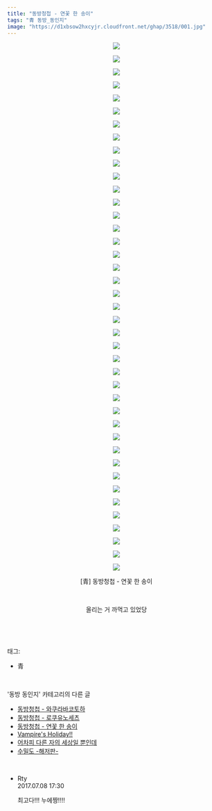 ```yaml
---
title: "동방청첩 - 연꽃 한 송이"
tags: "青 동방_동인지"
image: "https://d1xbsow2hxcyjr.cloudfront.net/ghap/3518/001.jpg"
---
```

<div class="article">
<p style="text-align: center; clear: none; float: none;"><img src="{{ site.imgserver10 }}/ghap/3518/001.jpg"/></p>
<p style="text-align: center; clear: none; float: none;"><img src="{{ site.imgserver10 }}/ghap/3518/002.jpg"/></p>
<p style="text-align: center; clear: none; float: none;"><img src="{{ site.imgserver10 }}/ghap/3518/003.jpg"/></p>
<p style="text-align: center; clear: none; float: none;"><img src="{{ site.imgserver10 }}/ghap/3518/004.jpg"/></p>
<p style="text-align: center; clear: none; float: none;"><img src="{{ site.imgserver10 }}/ghap/3518/005.jpg"/></p>
<p style="text-align: center; clear: none; float: none;"><img src="{{ site.imgserver10 }}/ghap/3518/006.jpg"/></p>
<p style="text-align: center; clear: none; float: none;"><img src="{{ site.imgserver10 }}/ghap/3518/007.jpg"/></p>
<p style="text-align: center; clear: none; float: none;"><img src="{{ site.imgserver10 }}/ghap/3518/008.jpg"/></p>
<p style="text-align: center; clear: none; float: none;"><img src="{{ site.imgserver10 }}/ghap/3518/009.jpg"/></p>
<p style="text-align: center; clear: none; float: none;"><img src="{{ site.imgserver10 }}/ghap/3518/010.jpg"/></p>
<p style="text-align: center; clear: none; float: none;"><img src="{{ site.imgserver10 }}/ghap/3518/011.jpg"/></p>
<p style="text-align: center; clear: none; float: none;"><img src="{{ site.imgserver10 }}/ghap/3518/012.jpg"/></p>
<p style="text-align: center; clear: none; float: none;"><img src="{{ site.imgserver10 }}/ghap/3518/013.jpg"/></p>
<p style="text-align: center; clear: none; float: none;"><img src="{{ site.imgserver10 }}/ghap/3518/014.jpg"/></p>
<p style="text-align: center; clear: none; float: none;"><img src="{{ site.imgserver10 }}/ghap/3518/015.jpg"/></p>
<p style="text-align: center; clear: none; float: none;"><img src="{{ site.imgserver10 }}/ghap/3518/016.jpg"/></p>
<p style="text-align: center; clear: none; float: none;"><img src="{{ site.imgserver10 }}/ghap/3518/017.jpg"/></p>
<p style="text-align: center; clear: none; float: none;"><img src="{{ site.imgserver10 }}/ghap/3518/018.jpg"/></p>
<p style="text-align: center; clear: none; float: none;"><img src="{{ site.imgserver10 }}/ghap/3518/019.jpg"/></p>
<p style="text-align: center; clear: none; float: none;"><img src="{{ site.imgserver10 }}/ghap/3518/020.jpg"/></p>
<p style="text-align: center; clear: none; float: none;"><img src="{{ site.imgserver10 }}/ghap/3518/021.jpg"/></p>
<p style="text-align: center; clear: none; float: none;"><img src="{{ site.imgserver10 }}/ghap/3518/022.jpg"/></p>
<p style="text-align: center; clear: none; float: none;"><img src="{{ site.imgserver10 }}/ghap/3518/023.jpg"/></p>
<p style="text-align: center; clear: none; float: none;"><img src="{{ site.imgserver10 }}/ghap/3518/024.jpg"/></p>
<p style="text-align: center; clear: none; float: none;"><img src="{{ site.imgserver10 }}/ghap/3518/025.jpg"/></p>
<p style="text-align: center; clear: none; float: none;"><img src="{{ site.imgserver10 }}/ghap/3518/026.jpg"/></p>
<p style="text-align: center; clear: none; float: none;"><img src="{{ site.imgserver10 }}/ghap/3518/027.jpg"/></p>
<p style="text-align: center; clear: none; float: none;"><img src="{{ site.imgserver10 }}/ghap/3518/028.jpg"/></p>
<p style="text-align: center; clear: none; float: none;"><img src="{{ site.imgserver10 }}/ghap/3518/029.jpg"/></p>
<p style="text-align: center; clear: none; float: none;"><img src="{{ site.imgserver10 }}/ghap/3518/030.jpg"/></p>
<p style="text-align: center; clear: none; float: none;"><img src="{{ site.imgserver10 }}/ghap/3518/031.jpg"/></p>
<p style="text-align: center; clear: none; float: none;"><img src="{{ site.imgserver10 }}/ghap/3518/032.jpg"/></p>
<p style="text-align: center; clear: none; float: none;"><img src="{{ site.imgserver10 }}/ghap/3518/033.jpg"/></p>
<p style="text-align: center; clear: none; float: none;"><img src="{{ site.imgserver10 }}/ghap/3518/034.jpg"/></p>
<p style="text-align: center; clear: none; float: none;"><img src="{{ site.imgserver10 }}/ghap/3518/035.jpg"/></p>
<p style="text-align: center; clear: none; float: none;"><img src="{{ site.imgserver10 }}/ghap/3518/036.jpg"/></p>
<p style="text-align: center; clear: none; float: none;"><img src="{{ site.imgserver10 }}/ghap/3518/037.jpg"/></p>
<p style="text-align: center; clear: none; float: none;"><img src="{{ site.imgserver10 }}/ghap/3518/038.jpg"/></p>
<p style="text-align: center; clear: none; float: none;"><img src="{{ site.imgserver10 }}/ghap/3518/039.jpg"/></p>
<p style="text-align: center; clear: none; float: none;"><img src="{{ site.imgserver10 }}/ghap/3518/040.jpg"/></p>
<p style="text-align: center; clear: none; float: none;"><img src="{{ site.imgserver10 }}/ghap/3518/041.jpg"/></p>
<p style="text-align: center; clear: none; float: none;">[青] 동방청첩 - 연꽃 한 송이</p>
<p style="text-align: center; clear: none; float: none;"><br/></p>
<p style="text-align: center; clear: none; float: none;">올리는 거 까먹고 있었당</p>
<p><br/></p>
</div><br/>
<div class="tagTrail">
<p>태그: </p>
<ul>
<li>青</li>
</ul>
</div><br/>
<div class="another">
<p>'동방 동인지' 카테고리의 다른 글</p>
<ul>
<li><a href="/ghap_3520">동방청첩 - 와쿠라바코토하</a></li>
<li><a href="/ghap_3519">동방청첩 - 로쿠유노세츠</a></li>
<li><a href="/ghap_3518">동방청첩 - 연꽃 한 송이</a></li>
<li><a href="/ghap_3507">Vampire's Holiday!!</a></li>
<li><a href="/ghap_3506">어차피 다른 자의 세상일 뿐인데</a></li>
<li><a href="/ghap_3499">수밀도 -해저판-</a></li>
</ul>
</div><br/>
<div class="cb_module cb_fluid">
<div class="cb_wrt cb_profile">
<div class="comment">
<ul>
<li class="cb_thumb_off" id="comment15031915">
<div class="cb_comment_area">
<div class="cb_info_area">
<div class="cb_section">
<span class="cb_nick_name">Rty</span>
</div>
<div class="cb_section">
<span class="cb_date">2017.07.08 17:30 </span>
</div>
</div>
<div class="cb_dsc_comment">
<p class="cb_dsc">
											최고다!!! 누에짱!!!!
										</p>
</div>
</div></li>
</ul>
</div>
</div><!-- commentList close -->
</div><br/>
